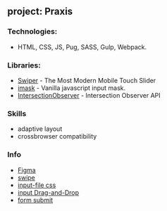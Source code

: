 ## project: Praxis

### Technologies:
*  HTML, CSS, JS, Pug, SASS, Gulp, Webpack.

### Libraries:
* [Swiper](https://swiperjs.com/) - The Most Modern Mobile Touch Slider
* [imask](https://imask.js.org/) - Vanilla javascript input mask.
* [IntersectionObserver](https://www.youtube.com/watch?v=ZYqBZmU-tA0) - Intersection Observer API

### Skills
* adaptive layout
* crossbrowser compatibility

### Info
* [Figma](https://www.figma.com/file/RMyNcsoicjU1Z9AF3as3Lu/Праксис-Инжиниринг---Согласовано-для-верстки?node-id=506%3A2785&mode=dev)
* [swipe](https://www.youtube.com/watch?v=fYwzP6oWZ1Y)
* [input-file css](https://snipp.ru/html-css/input-file-style)
* [input Drag-and-Drop](https://www.youtube.com/watch?v=OvLZX2B05Fw)
* [form submit](https://doka.guide/js/deal-with-forms/)